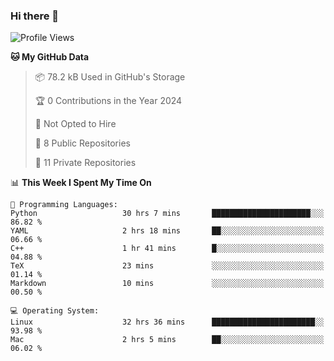 ### Hi there 👋

<!--
**huayuan4396/huayuan4396** is a ✨ _special_ ✨ repository because its `README.md` (this file) appears on your GitHub profile.

Here are some ideas to get you started:

- 🔭 I’m currently working on ...
- 🌱 I’m currently learning ...
- 👯 I’m looking to collaborate on ...
- 🤔 I’m looking for help with ...
- 💬 Ask me about ...
- 📫 How to reach me: ...
- 😄 Pronouns: ...
- ⚡ Fun fact: ...
-->

<!--START_SECTION:waka-->
![Profile Views](http://img.shields.io/badge/Profile%20Views-0-blue)

**🐱 My GitHub Data** 

> 📦 78.2 kB Used in GitHub's Storage 
 > 
> 🏆 0 Contributions in the Year 2024
 > 
> 🚫 Not Opted to Hire
 > 
> 📜 8 Public Repositories 
 > 
> 🔑 11 Private Repositories 
 > 
📊 **This Week I Spent My Time On** 

```text
💬 Programming Languages: 
Python                   30 hrs 7 mins       ██████████████████████░░░   86.82 % 
YAML                     2 hrs 18 mins       ██░░░░░░░░░░░░░░░░░░░░░░░   06.66 % 
C++                      1 hr 41 mins        █░░░░░░░░░░░░░░░░░░░░░░░░   04.88 % 
TeX                      23 mins             ░░░░░░░░░░░░░░░░░░░░░░░░░   01.14 % 
Markdown                 10 mins             ░░░░░░░░░░░░░░░░░░░░░░░░░   00.50 % 

💻 Operating System: 
Linux                    32 hrs 36 mins      ███████████████████████░░   93.98 % 
Mac                      2 hrs 5 mins        ██░░░░░░░░░░░░░░░░░░░░░░░   06.02 % 
```


<!--END_SECTION:waka-->
